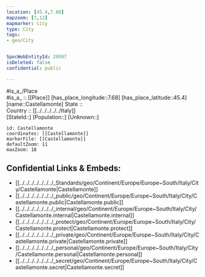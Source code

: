```yaml
---
location: [45.4,7.68] 
mapzoom: [7,12] 
mapmarker: city 
type: City
tags:
- geo/City


SpocWebEntityId: 29507
isDeleted: false
confidential: public

---
```

#is_a_/Place  
#is_a_ :: [[Place]] 
[has_place_longitude::7.68] 
[has_place_latitude::45.4] 
[name::Castellamonte] 
State ::  
Country :: [[../../../../../Italy]]  
[StateId::] 
[Population::] 
[Unknown::] 


```leaflet
id: Castellamonte
coordinates: [[Castellamonte]] 
markerFile: [[Castellamonte]] 
defaultZoom: 11 
maxZoom: 18
```


## Confidential Links & Embeds: 
- [[../../../../../../../_Standards/geo/Continent/Europe/Europe~South/Italy/City/Castellamonte|Castellamonte]] 
- [[../../../../../../../_public/geo/Continent/Europe/Europe~South/Italy/City/Castellamonte.public|Castellamonte.public]] 
- [[../../../../../../../_internal/geo/Continent/Europe/Europe~South/Italy/City/Castellamonte.internal|Castellamonte.internal]] 
- [[../../../../../../../_protect/geo/Continent/Europe/Europe~South/Italy/City/Castellamonte.protect|Castellamonte.protect]] 
- [[../../../../../../../_private/geo/Continent/Europe/Europe~South/Italy/City/Castellamonte.private|Castellamonte.private]] 
- [[../../../../../../../_personal/geo/Continent/Europe/Europe~South/Italy/City/Castellamonte.personal|Castellamonte.personal]] 
- [[../../../../../../../_secret/geo/Continent/Europe/Europe~South/Italy/City/Castellamonte.secret|Castellamonte.secret]] 
